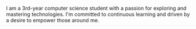 I am a 3rd-year computer science student with a passion for exploring and mastering technologies. I'm committed to continuous learning and driven by a desire to empower those around me.


<!---
rida2911/rida2911 is a ✨ special ✨ repository because its `README.md` (this file) appears on your GitHub profile.
You can click the Preview link to take a look at your changes.
--->
